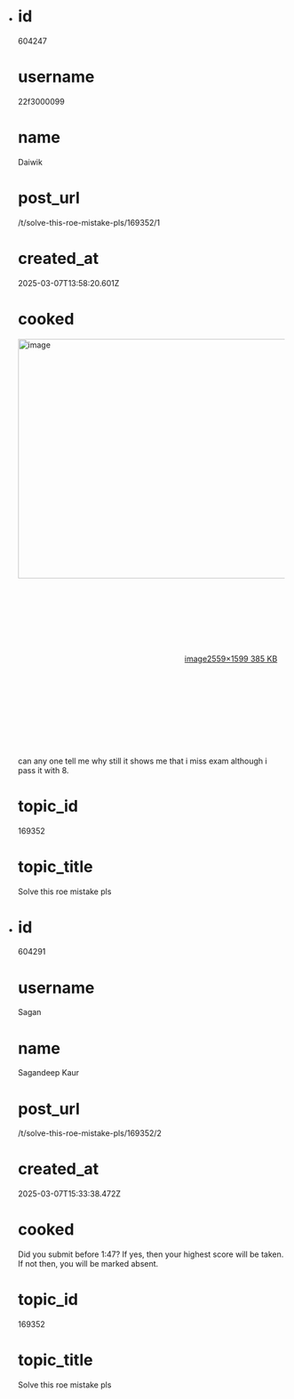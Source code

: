 - # id
  
  604247
  
  # username
  
  22f3000099
  
  # name
  
  Daiwik
  
  # post_url
  
  /t/solve-this-roe-mistake-pls/169352/1
  
  # created_at
  
  2025-03-07T13:58:20.601Z
  
  # cooked
  
  <p><div class="lightbox-wrapper"><a class="lightbox" href="https://europe1.discourse-cdn.com/flex013/uploads/iitm/original/3X/b/8/b8bcbf8009364152380ffbd0508ead5cc0700c2c.png" data-download-href="/uploads/short-url/qmgfdh7hXbUGZZ08QPae6VCAmC0.png?dl=1" title="image" rel="noopener nofollow ugc"><img src="https://europe1.discourse-cdn.com/flex013/uploads/iitm/optimized/3X/b/8/b8bcbf8009364152380ffbd0508ead5cc0700c2c_2_690x431.png" alt="image" data-base62-sha1="qmgfdh7hXbUGZZ08QPae6VCAmC0" width="690" height="431" srcset="https://europe1.discourse-cdn.com/flex013/uploads/iitm/optimized/3X/b/8/b8bcbf8009364152380ffbd0508ead5cc0700c2c_2_690x431.png, https://europe1.discourse-cdn.com/flex013/uploads/iitm/optimized/3X/b/8/b8bcbf8009364152380ffbd0508ead5cc0700c2c_2_1035x646.png 1.5x, https://europe1.discourse-cdn.com/flex013/uploads/iitm/optimized/3X/b/8/b8bcbf8009364152380ffbd0508ead5cc0700c2c_2_1380x862.png 2x" data-dominant-color="2A2B2F"><div class="meta"><svg class="fa d-icon d-icon-far-image svg-icon" aria-hidden="true"><use href="#far-image"></use></svg><span class="filename">image</span><span class="informations">2559×1599 385 KB</span><svg class="fa d-icon d-icon-discourse-expand svg-icon" aria-hidden="true"><use href="#discourse-expand"></use></svg></div></a></div><br>
  can any one tell me why still it shows me that i miss exam although i pass it with 8.</p>
  
  # topic_id
  
  169352
  
  # topic_title
  
  Solve this roe mistake pls
- # id
  
  604291
  
  # username
  
  Sagan
  
  # name
  
  Sagandeep Kaur
  
  # post_url
  
  /t/solve-this-roe-mistake-pls/169352/2
  
  # created_at
  
  2025-03-07T15:33:38.472Z
  
  # cooked
  
  <p>Did you submit before 1:47? If yes, then your highest score will be taken.<br>
  If not then, you will be marked absent.</p>
  
  # topic_id
  
  169352
  
  # topic_title
  
  Solve this roe mistake pls
